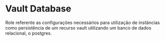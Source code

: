 # Vault Database
Role referente as configurações necessários para utilização de instâncias como persistência de um recurso vault utilizando um banco de dados relacional, o postgres.